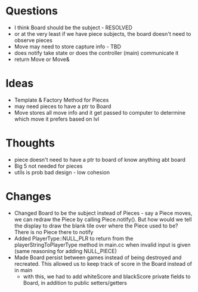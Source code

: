 # Questions
- I think Board should be the subject - RESOLVED
- or at the very least if we have piece subjects, the board doesn't
need to observe pieces 
- Move may need to store capture info - TBD
- does notify take state or does the controller (main) communicate it
- return Move or Move&


# Ideas
- Template & Factory Method for Pieces
- may need pieces to have a ptr to Board
- Move stores all move info and it get passed to computer to determine which move 
it prefers based on lvl


# Thoughts
- piece doesn't need to have a ptr to board of know anything abt board
- Big 5 not needed for pieces
- utils is prob bad design - low cohesion

# Changes
- Changed Board to be the subject instead of Pieces - say a Piece moves, we can redraw the Piece by calling Piece.notify(). But how would we tell the display to draw the blank tile over where the Piece used to be? There is no Piece there to notify
- Added PlayerType::NULL_PLR to return from the playerStringToPlayerType method in main.cc when invalid input is given (same reasoning for adding NULL_PIECE)
- Made Board persist between games instead of being destroyed and recreated. This allowed us to keep track of score in the Board instead of in main
    - with this, we had to add whiteScore and blackScore private fields to Board, in addition to public setters/getters
